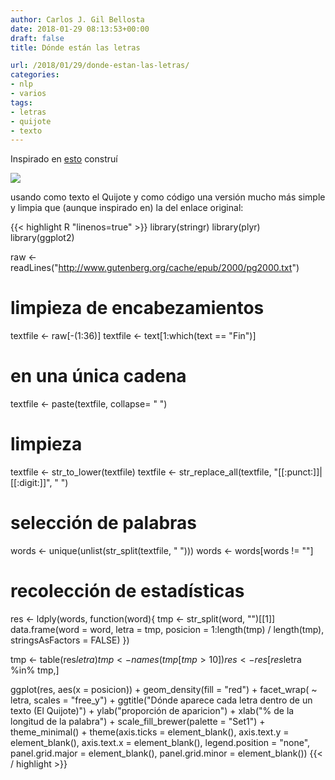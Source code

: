 ```yaml
---
author: Carlos J. Gil Bellosta
date: 2018-01-29 08:13:53+00:00
draft: false
title: Dónde están las letras

url: /2018/01/29/donde-estan-las-letras/
categories:
- nlp
- varios
tags:
- letras
- quijote
- texto
---
```


Inspirado en [esto](http://www.56n.dk/where-do-letters-occur-in-words/) construí

![](/wp-uploads/2018/01/frecuencia_letras_quijote.png)


usando como texto el Quijote y como código una versión mucho más simple y limpia que (aunque inspirado en) la del enlace original:

{{< highlight R "linenos=true" >}}
library(stringr)
library(plyr)
library(ggplot2)

raw <- readLines("http://www.gutenberg.org/cache/epub/2000/pg2000.txt")

# limpieza de encabezamientos
textfile <- raw[-(1:36)]
textfile <- text[1:which(text == "Fin")]

# en una única cadena
textfile <- paste(textfile, collapse= " ")

# limpieza
textfile <- str_to_lower(textfile)
textfile <- str_replace_all(textfile, "[[:punct:]]|[[:digit:]]", " ")

# selección de palabras
words <- unique(unlist(str_split(textfile, " ")))
words <- words[words != ""]

# recolección de estadísticas
res <- ldply(words, function(word){
  tmp <- str_split(word, "")[[1]]
  data.frame(word = word,
              letra = tmp,
              posicion = 1:length(tmp) / length(tmp),
              stringsAsFactors = FALSE)
})

tmp <- table(res$letra)
tmp <- names(tmp[tmp > 10])
res <- res[res$letra %in% tmp,]

ggplot(res, aes(x = posicion)) +
  geom_density(fill = "red") +
  facet_wrap( ~ letra, scales = "free_y") +
  ggtitle("Dónde aparece cada letra dentro de un texto (El Quijote)") +
  ylab("proporción de aparicion") + xlab("% de la longitud de la palabra") +
  scale_fill_brewer(palette = "Set1") + theme_minimal() +
  theme(axis.ticks = element_blank(),
        axis.text.y = element_blank(),
        axis.text.x = element_blank(),
        legend.position = "none",
        panel.grid.major = element_blank(),
        panel.grid.minor = element_blank())
{{< / highlight >}}




